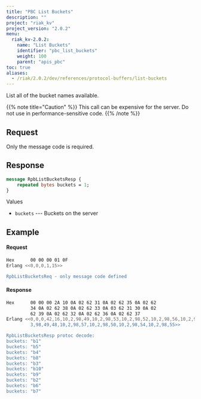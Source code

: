 ```yaml
---
title: "PBC List Buckets"
description: ""
project: "riak_kv"
project_version: "2.0.2"
menu:
  riak_kv-2.0.2:
    name: "List Buckets"
    identifier: "pbc_list_buckets"
    weight: 100
    parent: "apis_pbc"
toc: true
aliases:
  - /riak/2.0.2/dev/references/protocol-buffers/list-buckets
---
```


List all of the bucket names available.

{{% note title="Caution" %}}
This call can be expensive for the server. Do not use in performance-sensitive
code.
{{% /note %}}

## Request

Only the message code is required.

## Response

```protobuf
message RpbListBucketsResp {
    repeated bytes buckets = 1;
}
```

Values

* `buckets` --- Buckets on the server

## Example

#### Request

```bash
Hex      00 00 00 01 0F
Erlang <<0,0,0,1,15>>

RpbListBucketsReq - only message code defined
```

#### Response

```bash
Hex      00 00 00 2A 10 0A 02 62 31 0A 02 62 35 0A 02 62
         34 0A 02 62 38 0A 02 62 33 0A 03 62 31 30 0A 02
         62 39 0A 02 62 32 0A 02 62 36 0A 02 62 37
Erlang <<0,0,0,42,16,10,2,98,49,10,2,98,53,10,2,98,52,10,2,98,56,10,2,98,51,10,
         3,98,49,48,10,2,98,57,10,2,98,50,10,2,98,54,10,2,98,55>>

RpbListBucketsResp protoc decode:
buckets: "b1"
buckets: "b5"
buckets: "b4"
buckets: "b8"
buckets: "b3"
buckets: "b10"
buckets: "b9"
buckets: "b2"
buckets: "b6"
buckets: "b7"
```
